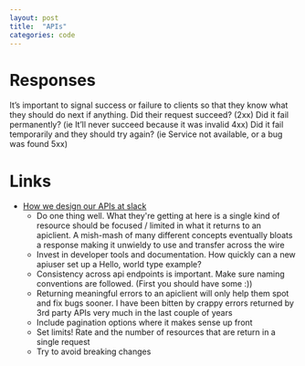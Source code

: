 ```yaml
---
layout: post
title:  "APIs"
categories: code
---
```


# Responses

It’s important to signal success or failure to clients so that they know what they should do next if anything. Did their request succeed? (2xx) Did it fail permanently? (ie It’ll never succeed because it was invalid 4xx) Did it fail temporarily and they should try again? (ie Service not available, or a bug was found 5xx)

# Links

* [How we design our APIs at slack](https://slack.engineering/how-we-design-our-apis-at-slack/)
    * Do one thing well. What they're getting at here is a single kind of resource should be focused / limited in what it returns to an apiclient. A mish-mash of many different concepts eventually bloats a response making it unwieldy to use and transfer across the wire
    * Invest in developer tools and documentation. How quickly can a new apiuser set up a Hello, world type example?
    * Consistency across api endpoints is important. Make sure naming conventions are followed. (First you should have some :))
    * Returning meaningful errors to an apiclient will only help them spot and fix bugs sooner. I have been bitten by crappy errors returned by 3rd party APIs very much in the last couple of years
    * Include pagination options where it makes sense up front
    * Set limits! Rate and the number of resources that are return in a single request
    * Try to avoid breaking changes
